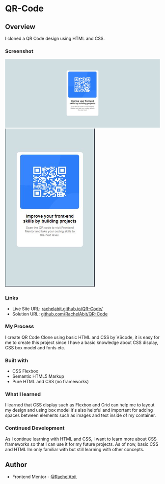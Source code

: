 # QR-Code

## Overview

I cloned a QR Code design using HTML and CSS.

### Screenshot

![deskto.jpg](./deskto.jpg)
![mobile.jpg](./mobile.jpg)

### Links

- Live Site URL: [rachelabit.github.io/QR-Code/](https://rachelabit.github.io/QR-Code/)
- Solution URL: [github.com/RachelAbit/QR-Code](https://github.com/RachelAbit/QR-Code)

### My Process

I create QR Code Clone using basic HTML and CSS by VScode, it is easy for me to create this project since
I have a basic knowledge about CSS display, CSS box model and fonts etc.

### Built with

- CSS Flexbox
- Semantic HTML5 Markup
- Pure HTML and CSS (no frameworks)

### What I learned

I learned that CSS display such as Flexbox and Grid can help me to layout my design and using box model
it's also helpful and important for adding spaces between elements such as images and text inside of my container.

### Continued Development

As I continue learning with HTML and CSS, I want to learn more about CSS frameworks so that I can use it for my future projects. As of now, basic CSS and HTML Im only familiar with but still learning with other concepts.

## Author

- Frontend Mentor - [@RachelAbit](https://www.frontendmentor.io/profile/RachelAbit)